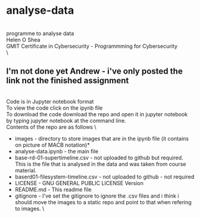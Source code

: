 # analyse-data
\
programme to analyse data\
Helen O Shea\
GMIT Certificate in Cybersecurity - Programmming for Cybersecurity\
\
## I'm not done yet Andrew - i've only posted the link not the finished assignment
\
Code is in Jupyter notebook format\
To view the code click on the ipynb file\
To download the code download the repo and open it in jupyter notebook by typing jupyter notebook at the command line.\
Contents of the repo are as follows
\
* images - directory to store images that are in the ipynb file (it contains on picture of MACB notation)* 
* analyse-data.ipynb - the main file
* base-rd-01-supertimeline.csv - not uploaded to github but required. This is the file that is analysed in the data and was taken from course material.
* baserd01-filesystem-timeline.csv - not uploaded to github - not required
* LICENSE - GNU GENERAL PUBLIC LICENSE Version
* README.md - This readme file
* gitignore - I've set the gitignore to ignore the .csv files and i think i should move the images to a static repo and point to that when refering to images. 
\